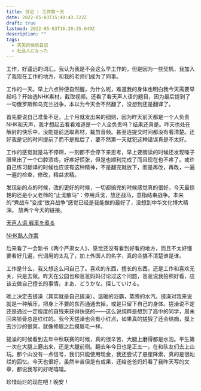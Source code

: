 ```yaml
---
title: 日记 | 工作第一天
date: 2022-05-03T15:40:43.722Z
draft: true
lastmod: 2022-05-03T16:20:35.049Z
description: ""
tags:
  - 天天的快乐日记
  - 社会人になった
---
```

工作，好遥远的词汇。我认为我是不会这么早工作的，但是因为一些契机，我加入了我现在工作的地方，和我的老师们成为了同事。

工作的一天。早上六点钟便自然醒，为什么呢，难道我的身体也明白我今天需要早起吗？开始选NHK素材，截取视频。还看了看天声人语的题目，因为最后提到了一句俄罗斯和乌克兰战争，本以为今天会不然翻了，没想到还是翻译了。

首先要说自己准备不足，上个月就发出来的细则，因为昨天前天都是一个人负责NHK和天声，我才想起去看看难道是一个人全负责吗？结果还真是。昨天也处在解封的快乐中，没能提前选取素材，裁剪音频。甚至连提交时间都没有看清楚。还好我是记的时间提前了而不是推后了，要不然第一天就犯这种错误真是不太好。

工作的感觉就是马不停蹄，一刻都不会停下来思考，早上要朗读的时候还发现嗓子眼里出了一个口腔溃疡，好疼好慌张，但是也顺利完成了而且现在也不疼了。或许自己练习翻译的时候也应该有这种精神，不是翻完就放下，而是再改，再改，一遍一遍的检查，修改，精益求精。

发现新的点的时候，改的更好的时候，一切都搞完的时候感觉真的很好，今天最惊艳的还是小乂老师的“止戈散马”：停用兵戈，放还战马，意指结束战争。本来的“煮战车”变成“放弃战争”感觉已经是我能做的最好了，没想到中华文化博大精深。
放两个今天的链接。

[天声人语 戦車を煮る](https://mp.weixin.qq.com/s/hS-mXL6pjM_tGnoACYz8ag)

[NHK熟人作案](https://mp.weixin.qq.com/s/UzYwKAz6qwUT3ZsEwxKl2A)

后来看了一会新书《两个严肃女人》，感觉还没有看到好看的地方，而且不太好懂要看好几遍，代词用的太乱了，加上外国人的名字，真的会搞不清楚谁是谁。

工作是什么，我又想这么问自己了。喜欢的东西，擅长的东西，还是工作和喜欢无关，只是去做。昨天在公园也和爸爸妈妈讨论过这个问题，爸爸说我拍照好看，应该去做自己擅长的事情。まあ、どうかな。探していける。

晚上决定去搓澡（其实就是自己搓澡）。温暖的浴霸，蒸腾的水汽。搓澡对我来说就是一种解压，把身上不要的东西通通去掉，或是只留下自己的身体。搓澡说不定还是通过一定程度的自残来获得快感的——这么说纯粹是想到了高中的同学，周末回来锁骨总是红红的。我今天搓澡也会有小红点，如果真的搓狠了还会结痂，摸上去沙沙的很爽，就像修眉之后摸眉毛一样。

搓澡的时候看到去年中秋联赛的时候，真的很辛苦，大腿上磨得都是水泡。平生第一次在大腿上磨出来，还是大腿前侧。翻去年今日也是正五一，在和队友们去上山玩。那个山没有一点信号，我们只能使用现金，我还尝试了悬崖降索，真的是很灿烂的回忆。今天也很好，虽然辛苦但是有成果，还给爸爸妈妈看了我昨天写的文章，都说我写的好呢嘻嘻。

珍惜灿烂的现在吧！晚安！